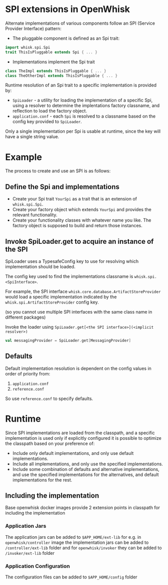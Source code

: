 # SPI extensions in OpenWhisk

Alternate implementations of various components follow an SPI (Service Provider Interface) pattern:
* The pluggable component is defined as an Spi trait:
```scala
import whisk.spi.Spi
trait ThisIsPluggable extends Spi { ... }
```
* Implementations implement the Spi trait
```scala
class TheImpl extends ThisIsPluggable { ... }
class TheOtherImpl extends ThisIsPluggable { ... }
```

Runtime resolution of an Spi trait to a specific implementation is provided by:
* `SpiLoader` - a utility for loading the implementation of a specific Spi, using a resolver to determine the implentations factory classname, and reflection to load the factory object.
* `application.conf` - each `Spi` is resolved to a classname based on the config key provided to `SpiLoader`.

Only a single implementation per Spi is usable at runtime, since the key will have a single string value.

# Example

The process to create and use an SPI is as follows:

## Define the Spi and implementations

* Create your Spi trait `YourSpi` as a trait that is an extension of `whisk.spi.Spi`.
* Create your factory object which extends `YourSpi` and provides the relevant functionality.
* Create your functionality classes with whatever name you like. The factory object is supposed to build and return those instances.

## Invoke SpiLoader.get to acquire an instance of the SPI

SpiLoader uses a TypesafeConfig key to use for resolving which implementation should be loaded.

The config key used to find the implementations classname is `whisk.spi.<SpiInterface>`.

For example, the SPI interface `whisk.core.database.ArtifactStoreProvider` would load a specific implementation indicated by the  `whisk.spi.ArtifactStoreProvider` config key.

(so you cannot use multiple SPI interfaces with the same class name in different packages)
 

Invoke the loader using `SpiLoader.get[<the SPI interface>](<implicit resolver>)`

```scala
val messagingProvider = SpiLoader.get[MessagingProvider]
```

## Defaults

Default implementation resolution is dependent on the config values in order of priority from:

1. `application.conf`
2. `reference.conf`

So use `reference.conf` to specify defaults.

# Runtime

Since SPI implementations are loaded from the classpath, and a specific implementation is used only if explicitly configured it is possible to optimize the classpath based on your preference of:

* Include only default implementations, and only use default implementations.
* Include all implementations, and only use the specified implementations.
* Include some combination of defaults and alternative implementations, and use the specified implementations for the alternatives, and default implementations for the rest.

## Including the implementation

Base openwhisk docker images provide 2 extension points in classpath for including the implementation

### Application Jars

The application jars can be added to `$APP_HOME/ext-lib` for e.g. in `openwhisk/controller` image the implementation jars can be added to `/controller/ext-lib` folder and for `openwhisk/invoker` they can be added to `/invoker/ext-lib` folder

### Application Configuration

The configuration files can be added to `$APP_HOME/config` folder

